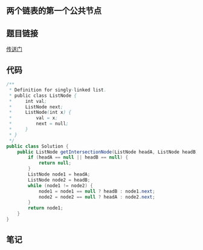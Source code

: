 ## 两个链表的第一个公共节点     
## 题目链接
[传送门](https://leetcode-cn.com/problems/liang-ge-lian-biao-de-di-yi-ge-gong-gong-jie-dian-lcof/)
## 代码
```java
/**
 * Definition for singly-linked list.
 * public class ListNode {
 *     int val;
 *     ListNode next;
 *     ListNode(int x) {
 *         val = x;
 *         next = null;
 *     }
 * }
 */
public class Solution {
    public ListNode getIntersectionNode(ListNode headA, ListNode headB) {
        if (headA == null || headB == null) {
            return null;
        }
        ListNode node1 = headA;
        ListNode node2 = headB;
        while (node1 != node2) {
            node1 = node1 == null ? headB : node1.next;
            node2 = node2 == null ? headA : node2.next;
        }
        return node1;
    }
}
```
## 笔记